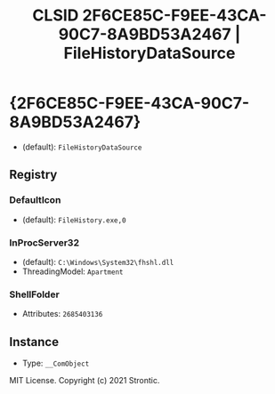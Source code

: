 ﻿---
title: "CLSID 2F6CE85C-F9EE-43CA-90C7-8A9BD53A2467 | FileHistoryDataSource"
excerpt: What is COM-Object CLSID 2F6CE85C-F9EE-43CA-90C7-8A9BD53A2467?
---

# {2F6CE85C-F9EE-43CA-90C7-8A9BD53A2467}

* (default): `FileHistoryDataSource`

## Registry


### DefaultIcon

* (default): `FileHistory.exe,0`

### InProcServer32

* (default): `C:\Windows\System32\fhshl.dll`
* ThreadingModel: `Apartment`

### ShellFolder

* Attributes: `2685403136`

## Instance

* Type: `__ComObject`

MIT License. Copyright (c) 2021 Strontic.


